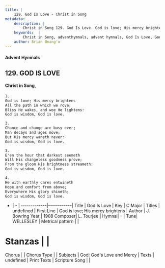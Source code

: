 ```yaml
---
title: |
    129. God Is Love - Christ in Song
metadata:
    description: |
        Christ in Song 129. God Is Love. God is love; His mercy brightens All the path in which we rove; Bliss He wakes, and woe He lightens: God is wisdom, God is love.
    keywords:  |
        Christ in Song, adventhymnals, advent hymnals, God Is Love, God is love; His mercy brightens. 
    author: Brian Onang'o
---
```


#### Advent Hymnals
## 129. GOD IS LOVE
####  Christ in Song,

```txt
1.
God is love; His mercy brightens
All the path in which we rove;
Bliss He wakes, and woe He lightens:
God is wisdom, God is love.

2.
Chance and change are busy ever;
Man decays and ages move;
But His mercy waneth never:
God is wisdom, God is love.

3.
E'en the hour that darkest seemeth
Will His changeless goodness prove;
From the gloom His brightness streameth:
God is wisdom, God is love.

4.
He with earthly cares entwineth
Hope and comfort from above;
Everywhere His glory shineth;
God is wisdom, God is love.

```

- |   -  |
-------------|------------|
Title | God Is Love |
Key | C Major |
Titles | undefined |
First Line | God is love; His mercy brightens |
Author | J. Bowring
Year | 1908
Composer| L. Tourjee |
Hymnal|  - |
Tune| WELLESLEY |
Metrical pattern | |
# Stanzas |  |
Chorus |  |
Chorus Type |  |
Subjects | God: God's Love and Mercy |
Texts | undefined |
Print Texts | 
Scripture Song |  |
    
